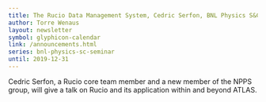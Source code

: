 ```yaml
---
title: The Rucio Data Management System, Cedric Serfon, BNL Physics S&C Seminar, November 20 2019
author: Torre Wenaus
layout: newsletter
symbol: glyphicon-calendar
link: /announcements.html
series: bnl-physics-sc-seminar
until: 2019-12-31
---
```


Cedric Serfon, a Rucio core team member and a new member of the NPPS group, will give a talk on Rucio and its application within and beyond ATLAS.
